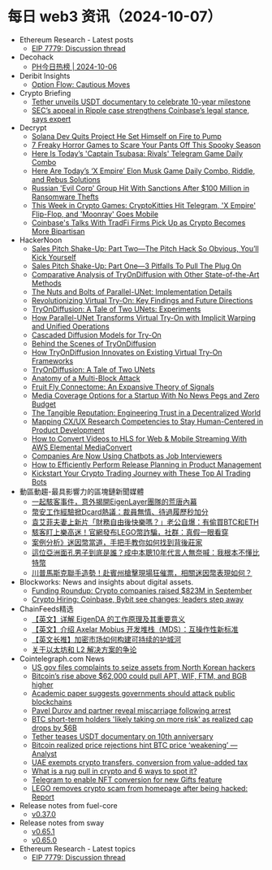 # 每日 web3 资讯（2024-10-07）

- Ethereum Research - Latest posts
  - [EIP 7779: Discussion thread](https://ethresear.ch/t/eip-7779-discussion-thread/20574#post_1)
- Decohack
  - [PH今日热榜 | 2024-10-06](https://decohack.com/producthunt-daily-2024-10-06/)
- Deribit Insights
  - [Option Flow: Cautious Moves](https://insights.deribit.com/option-flows/option-flow-cautious-moves/)
- Crypto Briefing
  - [Tether unveils USDT documentary to celebrate 10-year milestone](https://cryptobriefing.com/tether-usdt-documentary-10-year-milestone/)
  - [SEC’s appeal in Ripple case strengthens Coinbase’s legal stance, says expert](https://cryptobriefing.com/ripple-sec-appeal-strengthens-coinbase/)
- Decrypt
  - [Solana Dev Quits Project He Set Himself on Fire to Pump](https://decrypt.co/284843/solana-dev-quits-set-himself-fire)
  - [7 Freaky Horror Games to Scare Your Pants Off This Spooky Season](https://decrypt.co/284825/7-freaky-scary-horror-games)
  - [Here Is Today’s 'Captain Tsubasa: Rivals' Telegram Game Daily Combo](https://decrypt.co/resources/captain-tsubasa-rivals-telegram-game-daily-combo)
  - [Here Are Today’s ‘X Empire’ Elon Musk Game Daily Combo, Riddle, and Rebus Solutions](https://decrypt.co/resources/todays-musk-empire-stock-exchange-daily-combo)
  - [Russian 'Evil Corp' Group Hit With Sanctions After $100 Million in Ransomware Thefts](https://decrypt.co/284813/russian-evil-corp-sanctions-ransomware)
  - [This Week in Crypto Games: CryptoKitties Hit Telegram, 'X Empire' Flip-Flop, and 'Moonray' Goes Mobile](https://decrypt.co/284649/this-week-crypto-games-cryptokitties-x-empire-moonray)
  - [Coinbase's Talks With TradFi Firms Pick Up as Crypto Becomes More Bipartisan](https://decrypt.co/284740/coinbase-tradfi-firms-crypto-bipartisan)
- HackerNoon
  - [Sales Pitch Shake-Up: Part Two—The Pitch Hack So Obvious, You’ll Kick Yourself](https://hackernoon.com/sales-pitch-shake-up-part-twothe-pitch-hack-so-obvious-youll-kick-yourself?source=rss)
  - [Sales Pitch Shake-Up: Part One—3 Pitfalls To Pull The Plug On](https://hackernoon.com/sales-pitch-shake-up-part-one3-pitfalls-to-pull-the-plug-on?source=rss)
  - [Comparative Analysis of TryOnDiffusion with Other State-of-the-Art Methods](https://hackernoon.com/comparative-analysis-of-tryondiffusion-with-other-state-of-the-art-methods?source=rss)
  - [The Nuts and Bolts of Parallel-UNet: Implementation Details](https://hackernoon.com/the-nuts-and-bolts-of-parallel-unet-implementation-details?source=rss)
  - [Revolutionizing Virtual Try-On: Key Findings and Future Directions](https://hackernoon.com/revolutionizing-virtual-try-on-key-findings-and-future-directions?source=rss)
  - [TryOnDiffusion: A Tale of Two UNets: Experiments](https://hackernoon.com/tryondiffusion-a-tale-of-two-unets-experiments?source=rss)
  - [How Parallel-UNet Transforms Virtual Try-On with Implicit Warping and Unified Operations](https://hackernoon.com/how-parallel-unet-transforms-virtual-try-on-with-implicit-warping-and-unified-operations?source=rss)
  - [Cascaded Diffusion Models for Try-On](https://hackernoon.com/cascaded-diffusion-models-for-try-on?source=rss)
  - [Behind the Scenes of TryOnDiffusion](https://hackernoon.com/behind-the-scenes-of-tryondiffusion?source=rss)
  - [How TryOnDiffusion Innovates on Existing Virtual Try-On Frameworks](https://hackernoon.com/how-tryondiffusion-innovates-on-existing-virtual-try-on-frameworks?source=rss)
  - [TryOnDiffusion: A Tale of Two UNets](https://hackernoon.com/tryondiffusion-a-tale-of-two-unets?source=rss)
  - [Anatomy of a Multi-Block Attack](https://hackernoon.com/anatomy-of-a-multi-block-attack?source=rss)
  - [Fruit Fly Connectome: An Expansive Theory of Signals](https://hackernoon.com/fruit-fly-connectome-an-expansive-theory-of-signals?source=rss)
  - [Media Coverage Options for a Startup With No News Pegs and Zero Budget](https://hackernoon.com/media-coverage-options-for-a-startup-with-no-news-pegs-and-zero-budget?source=rss)
  - [The Tangible Reputation: Engineering Trust in a Decentralized World](https://hackernoon.com/the-tangible-reputation-engineering-trust-in-a-decentralized-world?source=rss)
  - [Mapping CX/UX Research Competencies to Stay Human-Centered in Product Development](https://hackernoon.com/mapping-cxux-research-competencies-to-stay-human-centered-in-product-development?source=rss)
  - [How to Convert Videos to HLS for Web & Mobile Streaming With AWS Elemental MediaConvert](https://hackernoon.com/how-to-convert-videos-to-hls-for-web-and-mobile-streaming-with-aws-elemental-mediaconvert?source=rss)
  - [Companies Are Now Using Chatbots as Job Interviewers](https://hackernoon.com/companies-are-now-using-chatbots-as-job-interviewers?source=rss)
  - [How to Efficiently Perform Release Planning in Product Management](https://hackernoon.com/how-to-efficiently-perform-release-planning-in-product-management?source=rss)
  - [Kickstart Your Crypto Trading Journey with These Top AI Trading Bots](https://hackernoon.com/kickstart-your-crypto-trading-journey-with-these-top-ai-trading-bots?source=rss)
- 動區動趨-最具影響力的區塊鏈新聞媒體
  - [一起駭客事件，意外揭開EigenLayer團隊的荒唐內幕](https://www.blocktempo.com/a-hacking-incident-unexpectedly-exposes-the-absurd-secrets-of-the-eigenlayer-team/)
  - [幣安工作經驗掀Dcard熱議：裁員無情、待過履歷秒加分](https://www.blocktempo.com/dcard-hot-topic-whats-it-like-to-work-at-binance/)
  - [袁艾菲夫妻上新片「財務自由後快樂嗎？」老公自爆：有偷買BTC和ETH](https://www.blocktempo.com/are-we-truly-happy-after-financial-freedom-new-video-from-yuan-ai-fei-and-her-husband/)
  - [駭客盯上樂高迷！官網發布LEGO幣詐騙，社群：真假一眼看穿](https://www.blocktempo.com/hackers-target-lego-fans-release-lego-coin-scam-community-easy-to-spot-the-fake-at-first-glance/)
  - [案例分析》迷因幣當道，手把手教你如何找到背後莊家](https://www.blocktempo.com/case-study-meme-coins-taking-over-a-step-by-step-guide-to-tracking-down-the-whales/)
  - [這位亞洲面孔男子到底是誰？成中本聰10年代言人無奈喊：我根本不懂比特幣](https://www.blocktempo.com/who-is-this-asian-man-after-10-years-as-the-face-of-satoshi-nakamoto-he-helplessly-cries-i-just-want-a-peaceful-life/)
  - [川普馬斯克聯手造勢！赴賓州槍擊現場狂催票，相關迷因幣表現如何？](https://www.blocktempo.com/trump-and-musk-join-forces-rally-at-pennsylvania-shooting-site-sparks-massive-voter-push/)
- Blockworks: News and insights about digital assets.
  - [Funding Roundup: Crypto companies raised $823M in September](https://blockworks.co/news/humanode-ecosystem-funding-program-dapps)
  - [Crypto Hiring: Coinbase, Bybit see changes; leaders step away](https://blockworks.co/news/coinbase-binance-leadership-changes)
- ChainFeeds精选
  - [【英文】详解 EigenDA 的工作原理及其重要意义](https://www.chainfeeds.xyz/feed/detail/7f0435fb-00b0-4ff5-b767-8acc663391eb)
  - [【英文】介绍 Axelar Mobius 开发堆栈（MDS）：互操作性新标准](https://www.chainfeeds.xyz/feed/detail/4f493fef-e073-428d-a34d-9c41f9b54439)
  - [【英文长推】加密市场如何构建可持续的护城河](https://www.chainfeeds.xyz/feed/detail/d6d38f71-c740-4fa5-92ef-64e23d4d9df1)
  - [关于以太坊和 L2 解决方案的争论](https://www.chainfeeds.xyz/feed/detail/b5789c72-8738-4f2f-a391-2e822d706493)
- Cointelegraph.com News
  - [US gov files complaints to seize assets from North Korean hackers](https://cointelegraph.com/news/us-gov-files-complaint-seize-assets-north-korean-hackers?utm_source=rss_feed&utm_medium=rss&utm_campaign=rss_partner_inbound)
  - [Bitcoin’s rise above $62,000 could pull APT, WIF, FTM, and BGB higher](https://cointelegraph.com/news/bitcoin-s-rise-above-62-000-could-pull-apt-wif-ftm-and-bgb-higher?utm_source=rss_feed&utm_medium=rss&utm_campaign=rss_partner_inbound)
  - [Academic paper suggests governments should attack public blockchains](https://cointelegraph.com/news/academic-paper-suggests-state-actors-attack-privacy-chains?utm_source=rss_feed&utm_medium=rss&utm_campaign=rss_partner_inbound)
  - [Pavel Durov and partner reveal miscarriage following arrest](https://cointelegraph.com/news/telegram-founder-pavel-durov-reveals-miscarriage-partner-amid-legal-turmoil?utm_source=rss_feed&utm_medium=rss&utm_campaign=rss_partner_inbound)
  - [BTC short-term holders &#039;likely taking on more risk&#039; as realized cap drops by $6B](https://cointelegraph.com/news/bitcoin-short-term-holders-realized-cap-6b?utm_source=rss_feed&utm_medium=rss&utm_campaign=rss_partner_inbound)
  - [Tether teases USDT documentary on 10th anniversary](https://cointelegraph.com/news/tether-teases-usdt-documentary-10th-anniversary?utm_source=rss_feed&utm_medium=rss&utm_campaign=rss_partner_inbound)
  - [Bitcoin realized price rejections hint BTC price ‘weakening’ — Analyst](https://cointelegraph.com/news/bitcoin-realized-price-rejections-btc-price-weakening-analyst?utm_source=rss_feed&utm_medium=rss&utm_campaign=rss_partner_inbound)
  - [UAE exempts crypto transfers, conversion from value-added tax](https://cointelegraph.com/news/uae-exempts-crypto-transfers-conversions-from-vat?utm_source=rss_feed&utm_medium=rss&utm_campaign=rss_partner_inbound)
  - [What is a rug pull in crypto and 6 ways to spot it?](https://cointelegraph.com/explained/crypto-rug-pulls-what-is-a-rug-pull-in-crypto-and-6-ways-to-spot-it?utm_source=rss_feed&utm_medium=rss&utm_campaign=rss_partner_inbound)
  - [Telegram to enable NFT conversion for new Gifts feature](https://cointelegraph.com/news/telegram-gifts-to-allows-nft-conversion?utm_source=rss_feed&utm_medium=rss&utm_campaign=rss_partner_inbound)
  - [LEGO removes crypto scam from homepage after being hacked: Report](https://cointelegraph.com/news/lego-removes-crypto-token-scam-from-homepage?utm_source=rss_feed&utm_medium=rss&utm_campaign=rss_partner_inbound)
- Release notes from fuel-core
  - [v0.37.0](https://github.com/FuelLabs/fuel-core/releases/tag/v0.37.0)
- Release notes from sway
  - [v0.65.1](https://github.com/FuelLabs/sway/releases/tag/v0.65.1)
  - [v0.65.0](https://github.com/FuelLabs/sway/releases/tag/v0.65.0)
- Ethereum Research - Latest topics
  - [EIP 7779: Discussion thread](https://ethresear.ch/t/eip-7779-discussion-thread/20574)
